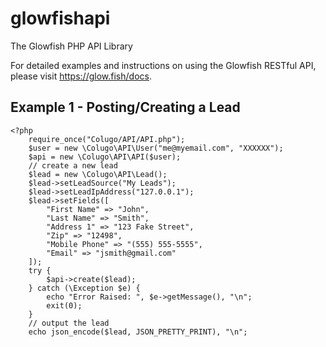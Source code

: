 # glowfishapi
The Glowfish PHP API Library

For detailed examples and instructions on using the Glowfish RESTful API, please visit https://glow.fish/docs. 

## Example 1 - Posting/Creating a Lead

	<?php
		require_once("Colugo/API/API.php");
		$user = new \Colugo\API\User("me@myemail.com", "XXXXXX");
		$api = new \Colugo\API\API($user);
		// create a new lead
		$lead = new \Colugo\API\Lead();
		$lead->setLeadSource("My Leads");
		$lead->setLeadIpAddress("127.0.0.1");
		$lead->setFields([
			"First Name" => "John",
			"Last Name" => "Smith",
			"Address 1" => "123 Fake Street",
			"Zip" => "12498",
			"Mobile Phone" => "(555) 555-5555",
			"Email" => "jsmith@gmail.com"
		]);
		try {
			$api->create($lead);
		} catch (\Exception $e) {
			echo "Error Raised: ", $e->getMessage(), "\n";
			exit(0);
		}
		// output the lead
		echo json_encode($lead, JSON_PRETTY_PRINT), "\n";
